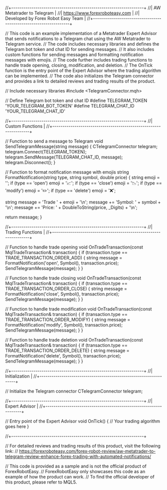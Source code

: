 //+------------------------------------------------------------------+
//|                              AW Metatrader to Telegram           |
//|                  https://www.forexroboteasy.com                  |
//|                        Developed by Forex Robot Easy Team         |
//+------------------------------------------------------------------+

// This code is an example implementation of a Metatrader Expert Advisor that sends notifications to a Telegram chat using the AW Metatrader to Telegram service.
// The code includes necessary libraries and defines the Telegram bot token and chat ID for sending messages.
// It also includes custom functions for sending messages and formatting notification messages with emojis.
// The code further includes trading functions to handle trade opening, closing, modification, and deletion.
// The OnTick function is the entry point of the Expert Advisor where the trading algorithm can be implemented.
// The code also initializes the Telegram connector and provides a link to detailed reviews and trading results of the product.

// Include necessary libraries
#include <TelegramConnector.mqh>

// Define Telegram bot token and chat ID
#define TELEGRAM_TOKEN 'YOUR_TELEGRAM_BOT_TOKEN'
#define TELEGRAM_CHAT_ID 'YOUR_TELEGRAM_CHAT_ID'

//+------------------------------------------------------------------+
//|                           Custom Functions                        |
//+------------------------------------------------------------------+

// Function to send a message to Telegram
void SendTelegramMessage(string message)
{
   CTelegramConnector telegram;
   telegram.Connect(TELEGRAM_TOKEN);
   telegram.SendMessage(TELEGRAM_CHAT_ID, message);
   telegram.Disconnect();
}

// Function to format notification message with emojis
string FormatNotification(string type, string symbol, double price)
{
   string emoji = '';
   if (type == 'open') emoji = '📈';
   if (type == 'close') emoji = '📉';
   if (type == 'modify') emoji = '✏️';
   if (type == 'delete') emoji = '❌';

   string message = 'Trade ' + emoji + '\n';
   message += 'Symbol: ' + symbol + '\n';
   message += 'Price: ' + DoubleToString(price, _Digits) + '\n';

   return message;
}

//+------------------------------------------------------------------+
//|                        Trading Functions                          |
//+------------------------------------------------------------------+

// Function to handle trade opening
void OnTradeTransaction(const MqlTradeTransaction& transaction)
{
   if (transaction.type == TRADE_TRANSACTION_ORDER_ADD)
   {
      string message = FormatNotification('open', Symbol(), transaction.price);
      SendTelegramMessage(message);
   }
}

// Function to handle trade closing
void OnTradeTransaction(const MqlTradeTransaction& transaction)
{
   if (transaction.type == TRADE_TRANSACTION_ORDER_CLOSE)
   {
      string message = FormatNotification('close', Symbol(), transaction.price);
      SendTelegramMessage(message);
   }
}

// Function to handle trade modification
void OnTradeTransaction(const MqlTradeTransaction& transaction)
{
   if (transaction.type == TRADE_TRANSACTION_ORDER_MODIFY)
   {
      string message = FormatNotification('modify', Symbol(), transaction.price);
      SendTelegramMessage(message);
   }
}

// Function to handle trade deletion
void OnTradeTransaction(const MqlTradeTransaction& transaction)
{
   if (transaction.type == TRADE_TRANSACTION_ORDER_DELETE)
   {
      string message = FormatNotification('delete', Symbol(), transaction.price);
      SendTelegramMessage(message);
   }
}

//+------------------------------------------------------------------+
//|                           Initialization                         |
//+------------------------------------------------------------------+

// Initialize the Telegram connector
CTelegramConnector telegram;

//+------------------------------------------------------------------+
//|                           Expert Advisor                          |
//+------------------------------------------------------------------+

// Entry point of the Expert Advisor
void OnTick()
{
   // Your trading algorithm goes here
}

//+------------------------------------------------------------------+

// For detailed reviews and trading results of this product, visit the following link:
// https://forexroboteasy.com/forex-robot-review/aw-metatrader-to-telegram-review-enhance-forex-trading-with-automated-notifications/

// This code is provided as a sample and is not the official product of ForexRobotEasy.
// ForexRobotEasy only showcases this code as an example of how the product can work.
// To find the official developer of this product, please refer to MQL5.
